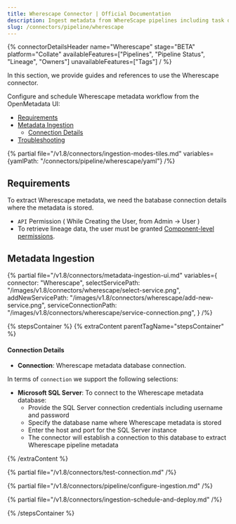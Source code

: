 ```yaml
---
title: Wherescape Connector | Official Documentation
description: Ingest metadata from WhereScape pipelines including task details, schedules, and lineage paths.
slug: /connectors/pipeline/wherescape
---
```


{% connectorDetailsHeader
name="Wherescape"
stage="BETA"
platform="Collate"
availableFeatures=["Pipelines", "Pipeline Status", "Lineage", "Owners"]
unavailableFeatures=["Tags"]
/ %}

In this section, we provide guides and references to use the Wherescape connector.

Configure and schedule Wherescape metadata workflow from the OpenMetadata UI:

- [Requirements](#requirements)
- [Metadata Ingestion](#metadata-ingestion)
    - [Connection Details](#connection-details)
- [Troubleshooting](/connectors/pipeline/wherescape/troubleshooting)

{% partial file="/v1.8/connectors/ingestion-modes-tiles.md" variables={yamlPath: "/connectors/pipeline/wherescape/yaml"} /%}

## Requirements
To extract Wherescape metadata, we need the batabase connection details where the metadata is stored.

- `API` Permission ( While Creating the User, from Admin -> User )
- To retrieve lineage data, the user must be granted [Component-level permissions](https://docs.matillion.com/metl/docs/2932106/#component).

## Metadata Ingestion

{% partial 
  file="/v1.8/connectors/metadata-ingestion-ui.md" 
  variables={
    connector: "Wherescape", 
    selectServicePath: "/images/v1.8/connectors/wherescape/select-service.png",
    addNewServicePath: "/images/v1.8/connectors/wherescape/add-new-service.png",
    serviceConnectionPath: "/images/v1.8/connectors/wherescape/service-connection.png",
} 
/%}

{% stepsContainer %}
{% extraContent parentTagName="stepsContainer" %}

#### Connection Details

- **Connection**: Wherescape metadata database connection.

In terms of `connection` we support the following selections:

- **Microsoft SQL Server**: To connect to the Wherescape metadata database:
  - Provide the SQL Server connection credentials including username and password
  - Specify the database name where Wherescape metadata is stored
  - Enter the host and port for the SQL Server instance
  - The connector will establish a connection to this database to extract Wherescape pipeline metadata

{% /extraContent %}

{% partial file="/v1.8/connectors/test-connection.md" /%}

{% partial file="/v1.8/connectors/pipeline/configure-ingestion.md" /%}

{% partial file="/v1.8/connectors/ingestion-schedule-and-deploy.md" /%}

{% /stepsContainer %}
